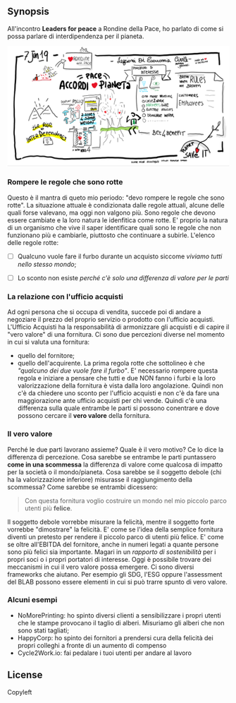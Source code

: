 ## Synopsis
All'incontro **Leaders for peace** a Rondine della Pace, ho parlato di come si possa parlare di interdipendenza per il pianeta.

![La presentazione](interdependence-agreements.png)

### Rompere le regole che sono rotte
Questo è il mantra di queto mio periodo: "devo rompere le regole che sono rotte". La situazione attuale è condizionata dalle regole attuali, alcune delle quali forse valevano, ma oggi non valgono più. Sono regole che devono essere cambiate e la loro natura le idenfitica come rotte. E' proprio la natura di un organismo che vive il saper identificare quali sono le regole che non funzionano più e cambiarle, piuttosto che continuare a subirle.
L'elenco delle regole rotte:
- [ ] Qualcuno vuole fare il furbo durante un acquisto siccome *viviamo tutti nello stesso mondo*;
- [ ] Lo sconto non esiste *perché c'è solo una differenza di valore per le parti*


### La relazione con l'ufficio acquisti
Ad ogni persona che si occupa di vendita, succede poi di andare a negoziare il prezzo del proprio servizio o prodotto con l'ufficio acquisti. L'Ufficio Acquisti ha la responsabilità di armonizzare gli acquisti e di capire il "vero valore" di una fornitura. Ci sono due percezioni diverse nel momento in cui si valuta una fornitura:
- quello del fornitore;
- quello dell'acquirente.
La prima regola rotte che sottolineo è che *"qualcuno dei due vuole fare il furbo"*. E' necessario rompere questa regola e iniziare a pensare che tutti e due NON fanno i furbi e la loro valorizzazione della fornitura è vista dalla loro angolazione. Quindi non c'è da chiedere uno sconto per l'ufficio acquisti e non c'è da fare una maggiorazione ante ufficio acquisti per chi vende.
Quindi c'è una differenza sulla quale entrambe le parti si possono conentrare e dove possono cercare il **vero valore** della fornitura.


### Il vero valore
Perché le due parti lavorano assieme? Quale è il vero motivo? Ce lo dice la differenza di percezione. Cosa sarebbe se entrambe le parti puntassero **come in una scommessa** la differenza di valore come qualcosa di impatto per la società o il mondo/pianeta. Cosa sarebbe se il soggetto debole (chi ha la valorizzazione inferiore) misurasse il raggiungimento della scommessa? Come sarebbe se entrambi dicessero:

>Con questa fornitura voglio costruire un mondo nel mio piccolo parco utenti più **felice**.

Il soggetto debole vorrebbe misurare la felicità, mentre il soggetto forte vorrebbe "dimostrare" la felicità. E' come se l'idea della semplice fornitura diventi un pretesto per rendere il piccolo parco di utenti più felice. E' come se oltre all'EBITDA del fornitore, anche in numeri legati a quante persone sono più felici sia importante. Magari in un *rapporto di sostenibilità* per i propri soci o i propri portatori di interesse. Oggi è possibile trovare dei meccanismi in cui il vero valore possa emergere. Ci sono diversi frameworks che aiutano. Per esempio gli SDG, l'ESG oppure l'assessment del BLAB possono essere elementi in cui si può trarre spunto di vero valore.

### Alcuni esempi
- NoMorePrinting: ho spinto diversi clienti a sensibilizzare i propri utenti che le stampe provocano il taglio di alberi. Misuriamo gli alberi che non sono stati tagliati;
- HappyCorp: ho spinto dei fornitori a prendersi cura della felicità dei propri colleghi a fronte di un aumento di compenso
- Cycle2Work.io: fai pedalare i tuoi utenti per andare al lavoro


## License
Copyleft
